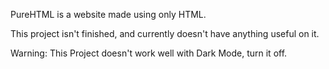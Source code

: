 PureHTML is a website made using only HTML.

This project isn't finished, and currently doesn't have anything useful on it.

Warning: This Project doesn't work well with Dark Mode, turn it off.
